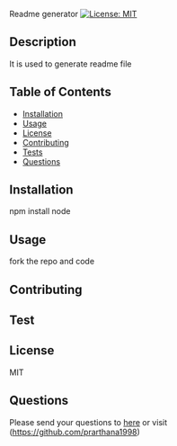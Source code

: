Readme generator
  [![License: MIT](https://img.shields.io/badge/License-MIT-yellow.svg)](https://opensource.org/licenses/MIT)
## Description
It is used to generate readme file

## Table of Contents 
* [Installation](#installation)
* [Usage](#usage)
* [License](#license)
* [Contributing](#contributing)
* [Tests](#test)
* [Questions](#questions)

## Installation
npm install node 

## Usage
fork the repo and code

## Contributing


## Test


## License
MIT

## Questions 
Please send your questions to [here](mailto:prarthanakandwal12@gmail.com) or  visit (https://github.com/prarthana1998)
